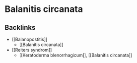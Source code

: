 # Balanitis circanata
## Backlinks
* [[Balanopostitis]]
	* [[Balanitis circanata]]
* [[Reiters syndrom]]
	* [[Keratoderma blenorrhagicum]], [[Balanitis circanata]]

<!-- #anki/tag/med/Infectious #anki/deck/Medicine #anki/tag/med/Derma -->

<!-- {BearID:BC6C0A04-A209-4508-B88C-5C9664DBA3FC-906-0000182F73282455} -->

